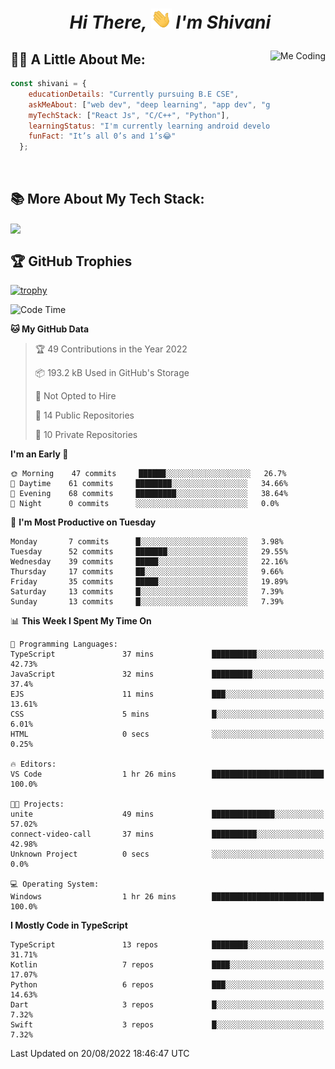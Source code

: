 # <p align="center">️ _Hi There, <img src="https://raw.githubusercontent.com/SanjayDevTech/SanjayDevTech/master/assets/wave.gif" alt="waving hand" width="33px"> I'm Shivani_</p>

<img align="right" alt="Me Coding" height="200" src="https://media.giphy.com/media/L1R1tvI9svkIWwpVYr/giphy.gif">

## 👩‍💻 **A Little About Me:**
```jsx
const shivani = {
    educationDetails: "Currently pursuing B.E CSE",
    askMeAbout: ["web dev", "deep learning", "app dev", "gardening"],
    myTechStack: ["React Js", "C/C++", "Python"],
    learningStatus: "I'm currently learning android development",
    funFact: "It’s all 0’s and 1’s😂"
  };
```

<br/>

## 📚 **More About My Tech Stack:**

   <img align="center" src="https://github-readme-stats.vercel.app/api/top-langs/?username=shivu-srk&layout=compact&theme=vue-dark"/>
   <br/>
   
## 🏆 GitHub Trophies

[![trophy](https://github-profile-trophy.vercel.app/?username=shivu-srk&theme=nord&column=7)](https://github.com/ryo-ma/github-profile-trophy)

<!--START_SECTION:waka-->
![Code Time](http://img.shields.io/badge/Code%20Time-252%20hrs%2026%20mins-blue)

**🐱 My GitHub Data** 

> 🏆 49 Contributions in the Year 2022
 > 
> 📦 193.2 kB Used in GitHub's Storage 
 > 
> 🚫 Not Opted to Hire
 > 
> 📜 14 Public Repositories 
 > 
> 🔑 10 Private Repositories  
 > 
**I'm an Early 🐤** 

```text
🌞 Morning    47 commits     ██████░░░░░░░░░░░░░░░░░░░   26.7% 
🌆 Daytime    61 commits     ████████░░░░░░░░░░░░░░░░░   34.66% 
🌃 Evening    68 commits     █████████░░░░░░░░░░░░░░░░   38.64% 
🌙 Night      0 commits      ░░░░░░░░░░░░░░░░░░░░░░░░░   0.0%

```
📅 **I'm Most Productive on Tuesday** 

```text
Monday       7 commits      █░░░░░░░░░░░░░░░░░░░░░░░░   3.98% 
Tuesday      52 commits     ███████░░░░░░░░░░░░░░░░░░   29.55% 
Wednesday    39 commits     █████░░░░░░░░░░░░░░░░░░░░   22.16% 
Thursday     17 commits     ██░░░░░░░░░░░░░░░░░░░░░░░   9.66% 
Friday       35 commits     █████░░░░░░░░░░░░░░░░░░░░   19.89% 
Saturday     13 commits     █░░░░░░░░░░░░░░░░░░░░░░░░   7.39% 
Sunday       13 commits     █░░░░░░░░░░░░░░░░░░░░░░░░   7.39%

```


📊 **This Week I Spent My Time On** 

```text
💬 Programming Languages: 
TypeScript               37 mins             ██████████░░░░░░░░░░░░░░░   42.73% 
JavaScript               32 mins             █████████░░░░░░░░░░░░░░░░   37.4% 
EJS                      11 mins             ███░░░░░░░░░░░░░░░░░░░░░░   13.61% 
CSS                      5 mins              █░░░░░░░░░░░░░░░░░░░░░░░░   6.01% 
HTML                     0 secs              ░░░░░░░░░░░░░░░░░░░░░░░░░   0.25%

🔥 Editors: 
VS Code                  1 hr 26 mins        █████████████████████████   100.0%

🐱‍💻 Projects: 
unite                    49 mins             ██████████████░░░░░░░░░░░   57.02% 
connect-video-call       37 mins             ██████████░░░░░░░░░░░░░░░   42.98% 
Unknown Project          0 secs              ░░░░░░░░░░░░░░░░░░░░░░░░░   0.0%

💻 Operating System: 
Windows                  1 hr 26 mins        █████████████████████████   100.0%

```

**I Mostly Code in TypeScript** 

```text
TypeScript               13 repos            ████████░░░░░░░░░░░░░░░░░   31.71% 
Kotlin                   7 repos             ████░░░░░░░░░░░░░░░░░░░░░   17.07% 
Python                   6 repos             ███░░░░░░░░░░░░░░░░░░░░░░   14.63% 
Dart                     3 repos             █░░░░░░░░░░░░░░░░░░░░░░░░   7.32% 
Swift                    3 repos             █░░░░░░░░░░░░░░░░░░░░░░░░   7.32%

```



 Last Updated on 20/08/2022 18:46:47 UTC
<!--END_SECTION:waka-->
